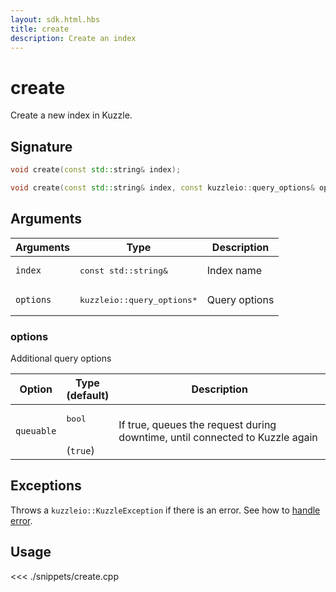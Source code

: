 ```yaml
---
layout: sdk.html.hbs
title: create
description: Create an index
---
```


# create

Create a new index in Kuzzle.

## Signature

```cpp
void create(const std::string& index);

void create(const std::string& index, const kuzzleio::query_options& options);
```

## Arguments

| Arguments | Type                                 | Description   |
| --------- | ------------------------------------ | ------------- |
| `index`   | <pre>const std::string&</pre>        | Index name    |
| `options` | <pre>kuzzleio::query_options\*</pre> | Query options |

### options

Additional query options

| Option     | Type<br/>(default)           | Description                                                                  |
| ---------- | ---------------------------- | ---------------------------------------------------------------------------- |
| `queuable` | <pre>bool</pre><br/>(`true`) | If true, queues the request during downtime, until connected to Kuzzle again |

## Exceptions

Throws a `kuzzleio::KuzzleException` if there is an error. See how to [handle error](/sdk/cpp/1/error-handling).

## Usage

<<< ./snippets/create.cpp
